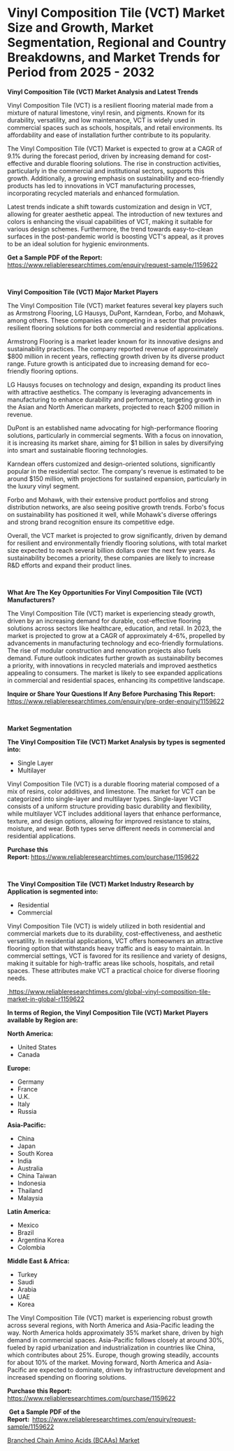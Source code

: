 <p><h1>Vinyl Composition Tile (VCT) Market Size and Growth, Market Segmentation, Regional and Country Breakdowns, and Market Trends for Period from 2025 -  2032</h1></p><p><strong>Vinyl Composition Tile (VCT) Market Analysis and Latest Trends</strong></p>
<p><p>Vinyl Composition Tile (VCT) is a resilient flooring material made from a mixture of natural limestone, vinyl resin, and pigments. Known for its durability, versatility, and low maintenance, VCT is widely used in commercial spaces such as schools, hospitals, and retail environments. Its affordability and ease of installation further contribute to its popularity.</p><p>The Vinyl Composition Tile (VCT) Market is expected to grow at a CAGR of 9.1% during the forecast period, driven by increasing demand for cost-effective and durable flooring solutions. The rise in construction activities, particularly in the commercial and institutional sectors, supports this growth. Additionally, a growing emphasis on sustainability and eco-friendly products has led to innovations in VCT manufacturing processes, incorporating recycled materials and enhanced formulation.</p><p>Latest trends indicate a shift towards customization and design in VCT, allowing for greater aesthetic appeal. The introduction of new textures and colors is enhancing the visual capabilities of VCT, making it suitable for various design schemes. Furthermore, the trend towards easy-to-clean surfaces in the post-pandemic world is boosting VCT's appeal, as it proves to be an ideal solution for hygienic environments.</p></p>
<p><strong>Get a Sample PDF of the Report:&nbsp;</strong> <a href="https://www.reliableresearchtimes.com/enquiry/request-sample/1159622?utm_campaign=3190&utm_medium=2&utm_source=Github&utm_content=ia&utm_term=02042025&utm_id=vinyl-composition-tile-vct">https://www.reliableresearchtimes.com/enquiry/request-sample/1159622</a></p>
<p>&nbsp;</p>
<p><strong>Vinyl Composition Tile (VCT) Major Market Players</strong></p>
<p><p>The Vinyl Composition Tile (VCT) market features several key players such as Armstrong Flooring, LG Hausys, DuPont, Karndean, Forbo, and Mohawk, among others. These companies are competing in a sector that provides resilient flooring solutions for both commercial and residential applications.</p><p>Armstrong Flooring is a market leader known for its innovative designs and sustainability practices. The company reported revenue of approximately $800 million in recent years, reflecting growth driven by its diverse product range. Future growth is anticipated due to increasing demand for eco-friendly flooring options.</p><p>LG Hausys focuses on technology and design, expanding its product lines with attractive aesthetics. The company is leveraging advancements in manufacturing to enhance durability and performance, targeting growth in the Asian and North American markets, projected to reach $200 million in revenue.</p><p>DuPont is an established name advocating for high-performance flooring solutions, particularly in commercial segments. With a focus on innovation, it is increasing its market share, aiming for $1 billion in sales by diversifying into smart and sustainable flooring technologies.</p><p>Karndean offers customized and design-oriented solutions, significantly popular in the residential sector. The company's revenue is estimated to be around $150 million, with projections for sustained expansion, particularly in the luxury vinyl segment.</p><p>Forbo and Mohawk, with their extensive product portfolios and strong distribution networks, are also seeing positive growth trends. Forbo's focus on sustainability has positioned it well, while Mohawk's diverse offerings and strong brand recognition ensure its competitive edge.</p><p>Overall, the VCT market is projected to grow significantly, driven by demand for resilient and environmentally friendly flooring solutions, with total market size expected to reach several billion dollars over the next few years. As sustainability becomes a priority, these companies are likely to increase R&D efforts and expand their product lines.</p></p>
<p>&nbsp;</p>
<p><strong>What Are The Key Opportunities For Vinyl Composition Tile (VCT) Manufacturers?</strong></p>
<p><p>The Vinyl Composition Tile (VCT) market is experiencing steady growth, driven by an increasing demand for durable, cost-effective flooring solutions across sectors like healthcare, education, and retail. In 2023, the market is projected to grow at a CAGR of approximately 4-6%, propelled by advancements in manufacturing technology and eco-friendly formulations. The rise of modular construction and renovation projects also fuels demand. Future outlook indicates further growth as sustainability becomes a priority, with innovations in recycled materials and improved aesthetics appealing to consumers. The market is likely to see expanded applications in commercial and residential spaces, enhancing its competitive landscape.</p></p>
<p><strong>Inquire or Share Your Questions If Any Before Purchasing This Report:</strong> <a href="https://www.reliableresearchtimes.com/enquiry/pre-order-enquiry/1159622?utm_campaign=3190&utm_medium=2&utm_source=Github&utm_content=ia&utm_term=02042025&utm_id=vinyl-composition-tile-vct">https://www.reliableresearchtimes.com/enquiry/pre-order-enquiry/1159622</a></p>
<p>&nbsp;</p>
<p><strong>Market Segmentation</strong></p>
<p><strong>The Vinyl Composition Tile (VCT) Market Analysis by types is segmented into:</strong></p>
<p><ul><li>Single Layer</li><li>Multilayer</li></ul></p>
<p><p>Vinyl Composition Tile (VCT) is a durable flooring material composed of a mix of resins, color additives, and limestone. The market for VCT can be categorized into single-layer and multilayer types. Single-layer VCT consists of a uniform structure providing basic durability and flexibility, while multilayer VCT includes additional layers that enhance performance, texture, and design options, allowing for improved resistance to stains, moisture, and wear. Both types serve different needs in commercial and residential applications.</p></p>
<p><strong>Purchase this Report:&nbsp;</strong><a href="https://www.reliableresearchtimes.com/purchase/1159622?utm_campaign=3190&utm_medium=2&utm_source=Github&utm_content=ia&utm_term=02042025&utm_id=vinyl-composition-tile-vct">https://www.reliableresearchtimes.com/purchase/1159622</a></p>
<p>&nbsp;</p>
<p><strong>The Vinyl Composition Tile (VCT) Market Industry Research by Application is segmented into:</strong></p>
<p><ul><li>Residential</li><li>Commercial</li></ul></p>
<p><p>Vinyl Composition Tile (VCT) is widely utilized in both residential and commercial markets due to its durability, cost-effectiveness, and aesthetic versatility. In residential applications, VCT offers homeowners an attractive flooring option that withstands heavy traffic and is easy to maintain. In commercial settings, VCT is favored for its resilience and variety of designs, making it suitable for high-traffic areas like schools, hospitals, and retail spaces. These attributes make VCT a practical choice for diverse flooring needs.</p></p>
<p><a href="https://www.reliableresearchtimes.com/global-vinyl-composition-tile-market-in-global-r1159622?utm_campaign=3190&utm_medium=2&utm_source=Github&utm_content=ia&utm_term=02042025&utm_id=vinyl-composition-tile-vct">&nbsp;https://www.reliableresearchtimes.com/global-vinyl-composition-tile-market-in-global-r1159622</a></p>
<p><strong>In terms of Region, the Vinyl Composition Tile (VCT) Market Players available by Region are:</strong></p>
<p>
    <p> <strong> North America: </strong>
        <ul>
            <li>United States</li>
            <li>Canada</li>
        </ul>
        </p> 
    <p> <strong> Europe: </strong>
        <ul>
            <li>Germany</li>
            <li>France</li>
            <li>U.K.</li>
            <li>Italy</li>
            <li>Russia</li>
        </ul>
        </p> 
    <p> <strong> Asia-Pacific: </strong>
        <ul>
            <li>China</li>
            <li>Japan</li>
            <li>South Korea</li>
            <li>India</li>
            <li>Australia</li>
            <li>China Taiwan</li>
            <li>Indonesia</li>
            <li>Thailand</li>
            <li>Malaysia</li>
        </ul>
        </p> 
    <p> <strong> Latin America: </strong>
        <ul>
            <li>Mexico</li>
            <li>Brazil</li>
            <li>Argentina Korea</li>
            <li>Colombia</li>
        </ul>
        </p> 
    <p> <strong> Middle East & Africa: </strong>
        <ul>
            <li>Turkey</li>
            <li>Saudi</li>
            <li>Arabia</li>
            <li>UAE</li>
            <li>Korea</li>
        </ul>
    </p>
    </p>
<p><p>The Vinyl Composition Tile (VCT) market is experiencing robust growth across several regions, with North America and Asia-Pacific leading the way. North America holds approximately 35% market share, driven by high demand in commercial spaces. Asia-Pacific follows closely at around 30%, fueled by rapid urbanization and industrialization in countries like China, which contributes about 25%. Europe, though growing steadily, accounts for about 10% of the market. Moving forward, North America and Asia-Pacific are expected to dominate, driven by infrastructure development and increased spending on flooring solutions.</p></p>
<p><strong>Purchase this Report: </strong><a href="https://www.reliableresearchtimes.com/purchase/1159622?utm_campaign=3190&utm_medium=2&utm_source=Github&utm_content=ia&utm_term=02042025&utm_id=vinyl-composition-tile-vct">https://www.reliableresearchtimes.com/purchase/1159622</a></p>
<p>&nbsp;<strong>Get a Sample PDF of the Report:&nbsp;&nbsp;</strong><a href="https://www.reliableresearchtimes.com/enquiry/request-sample/1159622?utm_campaign=3190&utm_medium=2&utm_source=Github&utm_content=ia&utm_term=02042025&utm_id=vinyl-composition-tile-vct">https://www.reliableresearchtimes.com/enquiry/request-sample/1159622</a></p>
<p><strong></strong></p>
<p><p><a href="https://github.com/krulicfidura/Market-Research-Report-List-1/blob/main/branched-chain-amino-acids-bcaas-market.md?utm_campaign=3190&utm_medium=2&utm_source=Github&utm_content=ia&utm_term=02042025&utm_id=vinyl-composition-tile-vct">Branched Chain Amino Acids (BCAAs) Market</a></p></p>
